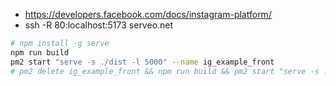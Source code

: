 - https://developers.facebook.com/docs/instagram-platform/
- ssh -R 80:localhost:5173 serveo.net

```sh
# npm install -g serve
npm run build
pm2 start "serve -s ./dist -l 5000" --name ig_example_front
# pm2 delete ig_example_front && npm run build && pm2 start "serve -s ./dist -l 5000" --name ig_example_front
```